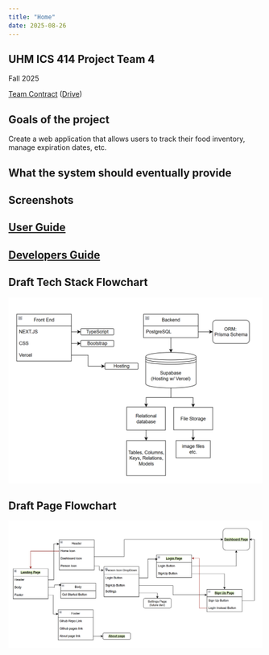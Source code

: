 ```yaml
---
title: "Home"
date: 2025-08-26
---
```

## UHM ICS 414 Project Team 4
Fall 2025

[Team Contract](team-contract.md) ([Drive](https://docs.google.com/document/d/1MzPJ1kjAmIT8tNyVSGnF2TwIqzhSKTbYdr_i4EYSRlU/edit?usp=sharing))

## Goals of the project
Create a web application that allows users to track their food inventory, manage expiration dates, etc.

## What the system should eventually provide

## Screenshots

## [User Guide](user-guide.md)

## [Developers Guide](dev-guide.md)

## Draft Tech Stack Flowchart

<img src="images/draft-tech-stack-flow-chart.png" alt="Tech Stack Flowchart">

## Draft Page Flowchart
<img src="images/draft-page-flow-chart.png" alt="Page Flow Chart">

